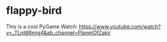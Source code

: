 # flappy-bird
This is a cool PyGame
Watch: https://www.youtube.com/watch?v=_TLnt8Rmig4&ab_channel=PlanetOfZakir
